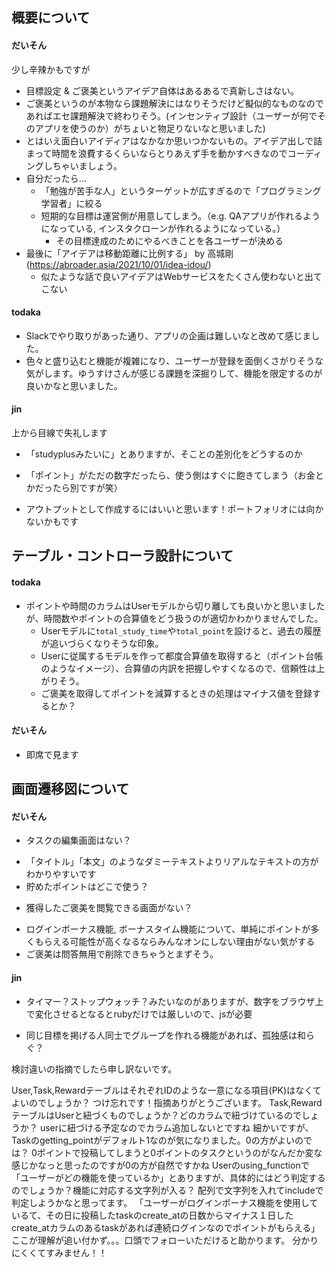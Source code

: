 


## 概要について
#### だいそん
少し辛辣かもですが
- 目標設定 & ご褒美というアイデア自体はあるあるで真新しさはない。
- ご褒美というのが本物なら課題解決にはなりそうだけど擬似的なものなのであればエセ課題解決で終わりそう。(インセンティブ設計（ユーザーが何でそのアプリを使うのか）がちょいと物足りないなと思いました)
- とはいえ面白いアイディアはなかなか思いつかないもの。アイデア出しで詰まって時間を浪費するくらいならとりあえず手を動かすべきなのでコーディングしちゃいましょう。
- 自分だったら...
    - 「勉強が苦手な人」というターゲットが広すぎるので「プログラミング学習者」に絞る
    - 短期的な目標は運営側が用意してしまう。（e.g. QAアプリが作れるようになっている, インスタクローンが作れるようになっている。）
        - その目標達成のためにやるべきことを各ユーザーが決める
- 最後に「アイデアは移動距離に比例する」 by 高城剛(https://abroader.asia/2021/10/01/idea-idou/)
    - 似たような話で良いアイデアはWebサービスをたくさん使わないと出てこない

#### todaka
- Slackでやり取りがあった通り、アプリの企画は難しいなと改めて感じました。
- 色々と盛り込むと機能が複雑になり、ユーザーが登録を面倒くさがりそうな気がします。ゆうすけさんが感じる課題を深掘りして、機能を限定するのが良いかなと思いました。
<!-- その為にユーザーが機能を選べるようにした。色んな機能の中から好きな機能を選べることが自分の中で解決したい課題なのかも。 でも、正直基本機能以外は後付け感が激しいので何とも言えない -->

#### jin
上から目線で失礼します
- 「studyplusみたいに」とありますが、そことの差別化をどうするのか
<!-- studyplusはシンプルに勉強の記録を行うもの。自分のアプリはそれに加えてご褒美とかを受け取れるのが差別化ポイント -->
- 「ポイント」がただの数字だったら、使う側はすぐに飽きてしまう（お金とかだったら別ですが笑）
<!-- お金出来るようになるといいな 寝坊防止のアプリで実際にそんな機能があるみたいな話を聞いたことがあるのでいつか実現できるといいな -->
- アウトプットとして作成するにはいいと思います！ポートフォリオには向かないかもです
<!--  -->


## テーブル・コントローラ設計について

#### todaka
- ポイントや時間のカラムはUserモデルから切り離しても良いかと思いましたが、時間数やポイントの合算値をどう扱うのが適切かわかりませんでした。
    - Userモデルに`total_study_time`や`total_point`を設けると、過去の履歴が追いづらくなりそうな印象。
    - Userに従属するモデルを作って都度合算値を取得すると（ポイント台帳のようなイメージ）、合算値の内訳を把握しやすくなるので、信頼性は上がりそう。<!-- 確かにテーブル分けないとごちゃごちゃしますよね、どこで分けたらいいのかわかんなくなってこんなことになりました。分ける基準はやはり機能ごとですかね？ -->
    - ご褒美を取得してポイントを減算するときの処理はマイナス値を登録するとか？<!-- なるほど！こっちの方がシンプルに書けますね -->


#### だいそん
- 即席で見ます

## 画面遷移図について
#### だいそん
- タスクの編集画面はない？
<!-- これは書き忘れてしまっていました。タスク詳細画面の編集ボタンから編集ページに飛べるイメージです。 -->
- 「タイトル」「本文」のようなダミーテキストよりリアルなテキストの方がわかりやすいです
- 貯めたポイントはどこで使う？
<!-- ご褒美の獲得ボタンを押すことで使用できる想定です。 -->
- 獲得したご褒美を閲覧できる画面がない？
<!-- 分かりにくかったと思いますが、ご褒美一覧の部分で獲得済みと未獲得を選択できるようにしてます。 -->
- ログインボーナス機能, ボーナスタイム機能について、単純にポイントが多くもらえる可能性が高くなるならみんなオンにしない理由がない気がする
- ご褒美は問答無用で削除できちゃうとまずそう。
<!-- これはなんで？ 対応するとしたら削除しますか？の確認画面を表示するとかですか？ -->
#### jin
- タイマー？ストップウォッチ？みたいなのがありますが、数字をブラウザ上で変化させるとなるとrubyだけでは厳しいので、jsが必要
<!-- デフォルトで現在時刻を表示するようにしておきたいのでjsの勉強も必要ですね -->
- 同じ目標を掲げる人同士でグループを作れる機能があれば、孤独感は和らぐ？
<!-- なるほど、確かにですね だいそんさんの指摘とも考慮するとやはりターゲットをもっと絞ったアプリにする必要がありそうですね。 -->

検討違いの指摘でしたら申し訳ないです。

User,Task,RewardテーブルはそれぞれIDのような一意になる項目(PK)はなくてよいのでしょうか？
    つけ忘れです！指摘ありがとうございます。
Task,RewardテーブルはUserと紐づくものでしょうか？どのカラムで紐づけているのでしょうか？
    userに紐づける予定なのでカラム追加しないとですね
細かいですが、Taskのgetting_pointがデフォルト1なのが気になりました。0の方がよいのでは？
    0ポイントで投稿してしまうと0ポイントのタスクというのがなんだか変な感じかなっと思ったのですが0の方が自然ですかね
Userのusing_functionで「ユーザーがどの機能を使っているか」とありますが、具体的にはどう判定するのでしょうか？機能に対応する文字列が入る？
    配列で文字列を入れてincludeで判定しようかなと思ってます。
「ユーザーがログインボーナス機能を使用しているて、その日に投稿したtaskのcreate_atの日数からマイナス１日したcreate_atカラムのあるtaskがあれば連続ログインなのでポイントがもらえる」ここが理解が追い付かず。。。口頭でフォローいただけると助かります。
    分かりにくくてすみません！！